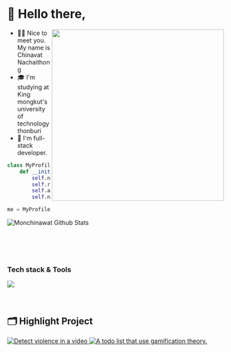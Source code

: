# 👋 Hello there,
<img align="right" src="https://cdn.dribbble.com/users/330915/screenshots/3587000/media/cf9c914d04e017ab821bab2ee0bb87cb.gif" style="width: 400px"></img>
- 💂‍♂️ Nice to meet you. My name is Chinavat Nachaithong
- 🎓 I'm studying at King mongkut's university of technology thonburi
- 🐍 I'm full-stack developer.


```python
class MyProfile:
    def __init__(self):
        self.name = "Chinavat Nachaithong"
        self.role = "Student"
        self.age = 20
        self.nationality = "Thai"

me = MyProfile()
```




<img align="left" src="https://github-readme-stats.vercel.app/api/top-langs/?username=monshinawatra&orgs=BetterACS&hide=jupyter%20notebook&layout=compact&theme=dracula&show_icons=true" alt="Monchinawat Github Stats" /> 
<br><br><br><br><br>
<h3> Tech stack & Tools </h3>
<a align="left" href="https://skillicons.dev">
<img src="https://skillicons.dev/icons?i=python,java,c,cs,cpp,javascript,typescript,pytorch,vite,tailwindcss,unity,godot,figma,mysql,mongodb,express,react,nodejs,aws,arduino,git,docker,linux,postman,qt,selenium" />
</a>
<br><br><br>

## 🗂️ Highlight Project
<a href="https://github.com/monshinawatra/ViolenceDetection">
<img src="https://github-readme-stats.vercel.app/api/pin/?username=monshinawatra&include_orgs=true&repo=ViolenceDetection&show_icons=true&line_height=27&title_color=6aa6f8&text_color=8a919a&icon_color=6aa6f8&bg_color=22272e" alt="Detect violence in a video" />
</a>
<a href="https://github.com/BetterACS/GHT">
<img src="https://github-readme-stats.vercel.app/api/pin/?username=BetterACS&repo=GHT&show_icons=true&line_height=27&title_color=6aa6f8&text_color=8a919a&icon_color=6aa6f8&bg_color=22272e" alt="A todo list that use gamification theory." />
</a>

